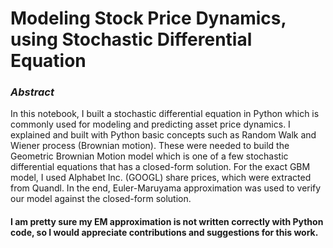# Modeling Stock Price Dynamics, using Stochastic Differential Equation
### *Abstract*

In this notebook, I built a stochastic differential equation in Python which is commonly used for modeling and predicting asset price dynamics. I explained and built with Python basic concepts such as Random Walk and Wiener process (Brownian motion). These were needed to build the Geometric Brownian Motion model which is one of a few stochastic differential equations that has a closed-form solution. For the exact GBM model, I used Alphabet Inc. (GOOGL) share prices, which were extracted from Quandl. In the end, Euler-Maruyama approximation was used to verify our model against the closed-form solution. 

#### I am pretty sure my EM approximation is not written correctly with Python code, so I would appreciate contributions and suggestions for this work.
